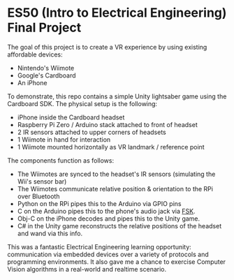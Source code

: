 # ES50 (Intro to Electrical Engineering) Final Project

The goal of this project is to create a VR experience by using existing affordable devices:
- Nintendo's Wiimote
- Google's Cardboard
- An iPhone

To demonstrate, this repo contains a simple Unity lightsaber game using the Cardboard SDK. The physical setup is the following:
- iPhone inside the Cardboard headset
- Raspberry Pi Zero / Arduino stack attached to front of headset
- 2 IR sensors attached to upper corners of headsets
- 1 Wiimote in hand for interaction
- 1 Wiimote mounted horizontally as VR landmark / reference point

The components function as follows:
- The Wiimotes are synced to the headset's IR sensors (simulating the Wii's sensor bar)
- The Wiimotes communicate relative position & orientation to the RPi over Bluetooth
- Python on the RPi pipes this to the Arduino via GPIO pins
- C on the Arduino pipes this to the phone's audio jack via [FSK].
- Obj-C on the iPhone decodes and pipes this to the Unity game.
- C# in the Unity game reconstructs the relative positions of the headset and wand via this info.

This was a fantastic Electrical Engineering learning opportunity: communication via embedded devices over a variety of protocols and programming environments. It also gave me a chance to exercise Computer Vision algorithms in a
real-world and realtime scenario.

[FSK]: https://en.wikipedia.org/wiki/Frequency-shift_keying
